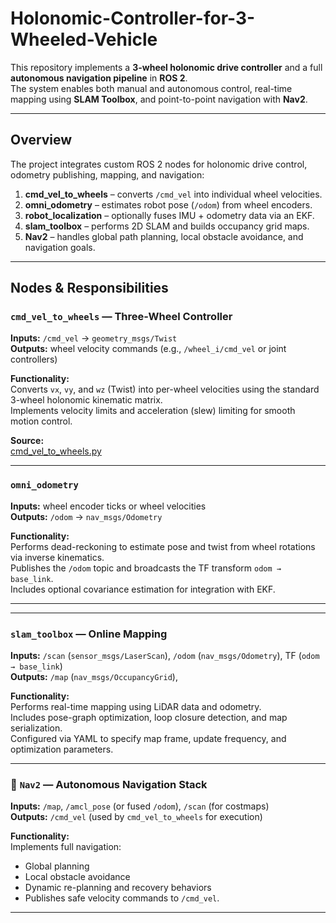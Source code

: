 # Holonomic-Controller-for-3-Wheeled-Vehicle

This repository implements a **3-wheel holonomic drive controller** and a full **autonomous navigation pipeline** in **ROS 2**.  
The system enables both manual and autonomous control, real-time mapping using **SLAM Toolbox**, and point-to-point navigation with **Nav2**.

---

## Overview

The project integrates custom ROS 2 nodes for holonomic drive control, odometry publishing, mapping, and navigation:
1. **cmd_vel_to_wheels** – converts `/cmd_vel` into individual wheel velocities.  
2. **omni_odometry** – estimates robot pose (`/odom`) from wheel encoders.  
3. **robot_localization** – optionally fuses IMU + odometry data via an EKF.  
4. **slam_toolbox** – performs 2D SLAM and builds occupancy grid maps.  
5. **Nav2** – handles global path planning, local obstacle avoidance, and navigation goals.

---
##  Nodes & Responsibilities

###  `cmd_vel_to_wheels` — Three-Wheel Controller
**Inputs:** `/cmd_vel` → `geometry_msgs/Twist`  
**Outputs:** wheel velocity commands (e.g., `/wheel_i/cmd_vel` or joint controllers)

**Functionality:**  
Converts `vx`, `vy`, and `wz` (Twist) into per-wheel velocities using the standard 3-wheel holonomic kinematic matrix.  
Implements velocity limits and acceleration (slew) limiting for smooth motion control.

 **Source:**  
[cmd_vel_to_wheels.py](https://github.com/prathameshdv/Holonomic-Drive-Control-and-Autonomous-SLAM/blob/main/src/cmd_vel_to_wheels.py)

---

### `omni_odometry`
**Inputs:** wheel encoder ticks or wheel velocities  
**Outputs:** `/odom` → `nav_msgs/Odometry`

**Functionality:**  
Performs dead-reckoning to estimate pose and twist from wheel rotations via inverse kinematics.  
Publishes the `/odom` topic and broadcasts the TF transform `odom → base_link`.  
Includes optional covariance estimation for integration with EKF.

---

---

### `slam_toolbox` — Online Mapping
**Inputs:** `/scan` (`sensor_msgs/LaserScan`), `/odom` (`nav_msgs/Odometry`), TF (`odom → base_link`)  
**Outputs:** `/map` (`nav_msgs/OccupancyGrid`), 

**Functionality:**  
Performs real-time mapping using LiDAR data and odometry.  
Includes pose-graph optimization, loop closure detection, and map serialization.  
Configured via YAML to specify map frame, update frequency, and optimization parameters.

---

### 🤖 `Nav2` — Autonomous Navigation Stack
**Inputs:** `/map`, `/amcl_pose` (or fused `/odom`), `/scan` (for costmaps)  
**Outputs:** `/cmd_vel` (used by `cmd_vel_to_wheels` for execution)

**Functionality:**  
Implements full navigation:
- Global planning 
- Local obstacle avoidance 
- Dynamic re-planning and recovery behaviors  
- Publishes safe velocity commands to `/cmd_vel`.

---
